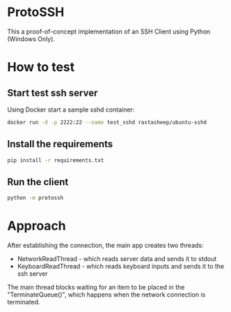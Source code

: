 # ProtoSSH

This a proof-of-concept implementation of an SSH Client using Python (Windows Only).

# How to test

## Start test ssh server
Using Docker start a sample sshd container:

```sh
docker run -d -p 2222:22 --name test_sshd rastasheep/ubuntu-sshd
```

## Install the requirements
```sh
pip install -r requirements.txt
```
## Run the client
```sh
python -m protossh
```

# Approach
After establishing the connection, the main app creates two threads:
- NetworkReadThread - which reads server data and sends it to stdout
- KeyboardReadThread - which reads keyboard inputs and sends it to the ssh server

The main thread blocks waiting for an item to be placed in the "TerminateQueue()", which happens when the network connection is terminated.